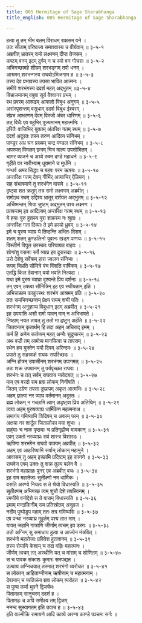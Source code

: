 ```yaml
---
title: 005 Hermitage of Sage Sharabhanga
title_english: 005 Hermitage of Sage Sharabhanga

---
```


<div class="audioEmbed"  caption="श्रीराम-हरिसीताराममूर्ति-घनपाठिभ्यां वचनम्" src="https://archive.org/download/Ramayana-recitation-Sriram-harisItArAmamUrti-Ghanapaati-v2/Kanda_3/Kanda_3_ARK-005-Sharabhangasya_Agni_Praveshaha.mp3"></div>

हत्वा तु तम् भीम बलम् विराधम् राक्षसम् वने ।  
ततः सीताम् परिष्वज्य समाश्वास्य च वीर्यवान् ॥ ३-५-१  
अब्रवीत् भ्रातरम् रामो लक्ष्मणम् दीप्त तेजसम् ।  
कष्टम् वनम् इदम् दुर्गम् न च स्मो वन गोचराः ॥ ३-५-२  
अभिगच्छामहे शीघ्रम् शरभङ्गम् तपो धनम् ।  
आश्रमम् शरभन्गस्य राघवोऽभिजगाम ह ॥ ३-५-३  
तस्य देव प्रभावस्य तपसा भावित आत्मनः ।  
समीपे शरभंगस्य ददर्श महत् अद्भुतम् ॥३-५-४  
विभ्राजमानम् वपुषा सूर्य वैश्वानर प्रभम् ।  
रथ प्रवरम् आरूढम् आकाशे विबुध अनुगम् ॥ ३-५-५  
असंस्पृशन्तम् वसुधाम् ददर्श विबुध ईश्वरम् ।  
संप्रभ आभरणम् देवम् विरजो अंबर धारिणम् ॥ ३-५-६  
तत् विधैः एव बहुभिर् पूज्यमानम् महात्मभिः ।  
हरितैः वाजिभिर् युक्तम् अंतरिक्ष गतम् रथम् ॥ ३-५-७  
ददर्श अदूरतः तस्य तरुण आदित्य संनिभम् ।  
पाण्डुर अभ्र घन प्रख्यम् चन्द्र मण्डल संनिभम् ॥ ३-५-८  
अपश्यत् विमलम् छत्रम् चित्र माल्य उपशोभितम् ।  
चामर व्यजने च अग्र्ये रुक्म दण्डे महाधने ॥ ३-५-९  
गृहीते वर नारीभ्याम् धूयमाने च मूर्धनि ।  
गन्धर्व अमर सिद्धाः च बहवः परम ऋषयः ॥ ३-५-१०  
अन्तरिक्ष गतम् देवम् गीर्भिर् अग्र्याभिर् ऐडियन् ।  
सह संभाषमाणे तु शरभंगेन वासवे ॥ ३-५-११  
दृष्ट्वा शत क्रतुम् तत्र रामो लक्ष्मणम् अब्रवीत् ।  
रामोऽथ रथम् उद्दिश्य भ्रातुर् दर्शयत अद्भुतम् ॥ ३-५-१२  
अर्चिष्मन्तम् श्रिया जुष्टम् अद्भुतम् पश्य लक्ष्मण ।  
प्रतपन्तम् इव आदित्यम् अन्तरिक्ष गतम् रथम् ॥ ३-५-१३  
ये हयाः पुरु हूतस्य पुरा शक्रस्य नः श्रुताः ।  
अन्तरिक्ष गता दिव्याः ते इमे हरयो ध्रुवम् ॥ ३-५-१४  
इमे च पुरुष व्याघ्र ये तिष्ठन्ति अभितः दिशम् ।  
शतम् शतम् कुण्डलिनो युवानः खड्ग पाणयः ॥ ३-५-१५  
विस्तीर्ण विपुल उरस्काः परिघायत बाहवः ।  
शोणांशु वसनाः सर्वे व्याघ्र इव दुरासदाः ॥ ३-५-१६  
उरो देशेषु सर्वेषाम् हारा ज्वलन संनिभाः ।  
रूपम् बिभ्रति सौमित्रे पंच विंशति वार्षिकम् ॥ ३-५-१७  
एतद्धि किल देवानाम् वयो भवति नित्यदा ।  
यथा इमे पुरुष व्याघ्रा दृश्यन्ते प्रिय दर्शनाः ॥ ३-५-१८  
तम् एवम् उक्त्वा सौमित्रिम् इह एव स्थीयताम् इति ।  
अभिचक्राम काकुत्स्थः शरभंग आश्रमम् प्रति ॥ ३-५-२०  
ततः समभिगच्छन्तम् प्रेक्ष्य रामम् शची पतिः ।  
शरभंगम् अनुज्ञाप्य विबुधान् इदम् अब्रवीत् ॥ ३-५-२१  
इह उपयाति असौ रामो यावन् माम् न अभिभाषते ।  
निष्ठाम् नयत तावत् तु ततो मा द्रष्टुम् अर्हति ॥ ३-५-२२  
जितवन्तम् कृतार्थम् हि तदा अहम् अचिराद् इमम् ।  
कर्म हि अनेन कर्तव्यम् महत् अन्यैः सुदुष्करम् ॥ ३-५-२३  
अथ वज्री तम् आमंत्र्य मानयित्वा च तापसम् ।  
रथेन हय युक्तेन ययौ दिवम् अरिन्दमः ॥ ३-५-२४  
प्रयाते तु सहस्राक्षे राघवः सपरिच्छदः ।  
अग्नि होत्रम् उपासीनम् शरभंगम् उपागमत् ॥ ३-५-२५  
ततः शक्र उपयानम् तु पर्यपृच्छत राघवः ।  
शरभंगः च तत् सर्वम् राघवाय न्यवेदयत् ॥ ३-५-२७  
माम् एष वरदो राम ब्रह्म लोकम् निनीषति ।  
जितम् उग्रेण तपसा दुष्प्रापम् अकृत आत्मभिः ॥ ३-५-२८  
अहम् ज्ञात्वा नर व्याघ्र वर्तमानम् अदूरतः ।  
ब्रह्म लोकम् न गच्छामि त्वाम् अदृष्ट्वा प्रिय अतिथिम् ॥ ३-५-२९  
त्वया अहम् पुरुषव्याघ्र धार्मिकेण महत्मनाअ ।  
समागंय गमिष्यामि त्रिदिवम् च अवरम् परम् ॥ ३-५-३०  
अक्षया नर शार्दूल जितालोका मया शुभाः ।  
ब्राह्ंयाः च नाक पृष्ठ्याः च प्रतिगृह्णीष्व मामकान् ॥ ३-५-३१  
एवम् उक्तो नरव्याघ्रः सर्व शास्त्र विशारदः ।  
ऋषिणा शरभंगेन राघवो वाक्यम् अब्रवीत् ॥ ३-५-३२  
अहम् एव आहरिष्यामि सर्वान् लोकान् महामुने ।  
आवासम् तु अहम् इच्छामि प्रदिष्टम् इह कानने ॥ ३-५-३३  
राघवेण एवम् उक्तः तु शक्र तुल्य बलेन वै ।  
शरभंगो महाप्राज्ञः पुनर् एव अब्रवीत् वचः ॥ ३-५-३४  
इह राम महातेजाः सुतीक्ष्णो नम धार्मिकः ।  
वसति अरण्ये नियतः स ते श्रेयो विधास्यति ॥ ३-५-३५  
सुतीक्ष्णम् अभिगच्छ त्वम् शुचौ देशे तपस्विनम् ।  
रमणीये वनोद्देशे स ते वासम् विधास्यति ॥ ३-५-३६  
इमाम् मन्दाकिनीम् राम प्रतिस्रोतम् अनुव्रज ।  
नदीम् पुष्पोडुप वहाम् ततः तत्र गमिष्यसि ॥ ३-५-३७  
एष पन्था नरव्याघ्र मुहूर्तम् पश्य तात माम् ।  
यावत् जहामि गात्राणि जीर्णाम् त्वचम् इव उरगः ॥ ३-५-३८  
ततो अग्निम् सु समाधाय हुत्वा च आज्येन मंत्रवित् ।  
शरभंगो महातेजाः प्रविवेश हुताशनम् ॥ ३-५-३९  
तस्य रोमाणि केशाम् च तदा वह्निः महात्मनः ।  
जीर्णम् त्वचम् तद् अस्थीनि यत् च मांसम् च शोणितम् ॥ ३-५-४०  
स च पावक संकाशः कुमारः समपद्यत ।  
उत्थाय अग्निचयात् तस्मात् शरभंगो व्यरोचत ॥ ३-५-४१  
स लोकान् आहिताग्नीनाम् ऋषीणाम् च महात्मनाम् ।  
देवानाम् च व्यतिक्रंय ब्रह्म लोकम् व्यरोहत ॥ ३-५-४२  
स पुण्य कर्मा भुवने द्विजर्षभः  
पितामहम् सानुचरम् ददर्श ह ।  
पितामहः च अपि समीक्ष्य तम् द्विजम्  
ननन्द सुस्वागतम् इति उवाच ह ॥ ३-५-४३  
इति वाल्मीकि रामायणे आदि काव्ये अरण्य काण्डे पञ्चमः सर्गः ॥